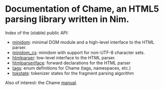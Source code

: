 # Documentation of Chame, an HTML5 parsing library written in Nim.

Index of the (stable) public API:

* [minidom](minidom.html): minimal DOM module and a high-level interface to the
  HTML parser.
* [minidom_cs](minidom_cs.html): minidom with support for non-UTF-8 character
  sets.
* [htmlparser](htmlparser.html): low-level interface to the HTML parser.
* [htmlparseriface](htmlparseriface.html): forward declarations for the HTML
  parser
* [tags](tags.html): enum definitions for Chame (tags, namespaces, etc.)
* [tokstate](tokstate.html): tokenizer states for the fragment parsing
  algorithm

Also of interest: the Chame [manual](manual.html).
